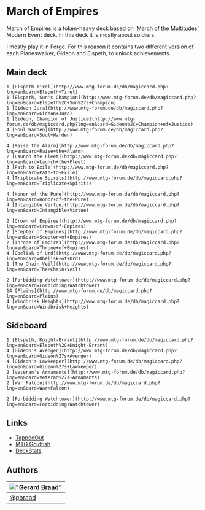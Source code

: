 March of Empires
================


March of Empires is a token-heavy deck based on 'March of the Multitudes' Modern Event deck. In this deck it is mostly about soldiers.

I mostly play it in Forge. For this reason it contains two different version of each Planeswalker, Gideon and Elspeth, to unlock achievements.


Main deck
---------
    1 [Elspeth Tirel](http://www.mtg-forum.de/db/magiccard.php?lng=en&card=Elspeth+Tirel)
    1 [Elspeth, Sun's Champion](http://www.mtg-forum.de/db/magiccard.php?lng=en&card=Elspeth%2C+Sun%27s+Champion)
    1 [Gideon Jura](http://www.mtg-forum.de/db/magiccard.php?lng=en&card=Gideon+Jura)
    1 [Gideon, Champion of Justice](http://www.mtg-forum.de/db/magiccard.php?lng=en&card=Gideon%2C+Champion+of+Justice)
    4 [Soul Warden](http://www.mtg-forum.de/db/magiccard.php?lng=en&card=Soul+Warden)

    4 [Raise the Alarm](http://www.mtg-forum.de/db/magiccard.php?lng=en&card=Raise+the+Alarm)
    2 [Launch the Fleet](http://www.mtg-forum.de/db/magiccard.php?lng=en&card=Launch+the+Fleet)
    3 [Path to Exile](http://www.mtg-forum.de/db/magiccard.php?lng=en&card=Path+to+Exile)
    4 [Triplicate Spirits](http://www.mtg-forum.de/db/magiccard.php?lng=en&card=Triplicate+Spirits)
    
    4 [Honor of the Pure](http://www.mtg-forum.de/db/magiccard.php?lng=en&card=Honor+of+the+Pure)
    4 [Intangible Virtue](http://www.mtg-forum.de/db/magiccard.php?lng=en&card=Intangible+Virtue)

    2 [Crown of Empires](http://www.mtg-forum.de/db/magiccard.php?lng=en&card=Crown+of+Empires)
    2 [Scepter of Empires](http://www.mtg-forum.de/db/magiccard.php?lng=en&card=Scepter+of+Empires)
    2 [Throne of Empires](http://www.mtg-forum.de/db/magiccard.php?lng=en&card=Throne+of+Empires)
    4 [Obelisk of Urd](http://www.mtg-forum.de/db/magiccard.php?lng=en&card=Obelisk+of+Urd)
    1 [The Chain Veil](http://www.mtg-forum.de/db/magiccard.php?lng=en&card=The+Chain+Veil)

    2 [Forbidding Watchtower](http://www.mtg-forum.de/db/magiccard.php?lng=en&card=Forbidding+Watchtower)
    14 [Plains](http://www.mtg-forum.de/db/magiccard.php?lng=en&card=Plains)
    4 [Windbrisk Heights](http://www.mtg-forum.de/db/magiccard.php?lng=en&card=Windbrisk+Heights)


Sideboard
---------
    1 [Elspeth, Knight-Errant](http://www.mtg-forum.de/db/magiccard.php?lng=en&card=Elspeth%2C+Knight-Errant)
    4 [Gideon's Avenger](http://www.mtg-forum.de/db/magiccard.php?lng=en&card=Gideon%27s+Avenger)
    4 [Gideon's Lawkeeper](http://www.mtg-forum.de/db/magiccard.php?lng=en&card=Gideon%27s+Lawkeeper)
    2 [Veteran's Armaments](http://www.mtg-forum.de/db/magiccard.php?lng=en&card=Veteran%27s+Armaments)
    2 [War Falcon](http://www.mtg-forum.de/db/magiccard.php?lng=en&card=War+Falcon)

    2 [Forbidding Watchtower](http://www.mtg-forum.de/db/magiccard.php?lng=en&card=Forbidding+Watchtower)


Links
-----

* [TappedOut](http://tappedout.net/mtg-decks/march-of-empires/)
* [MTG Goldfish](http://www.mtggoldfish.com/deck/283638#paper)
* [DeckStats](http://deckstats.net/decks/37117/243754-march-of-empires)

Authors
-------

| [!["Gerard Braad"](http://gravatar.com/avatar/e466994eea3c2a1672564e45aca844d0.png?s=60)](http://gbraad.nl "Gerard Braad <me@gbraad.nl>") |
|---|
| [@gbraad](https://twitter.com/gbraad)  |
